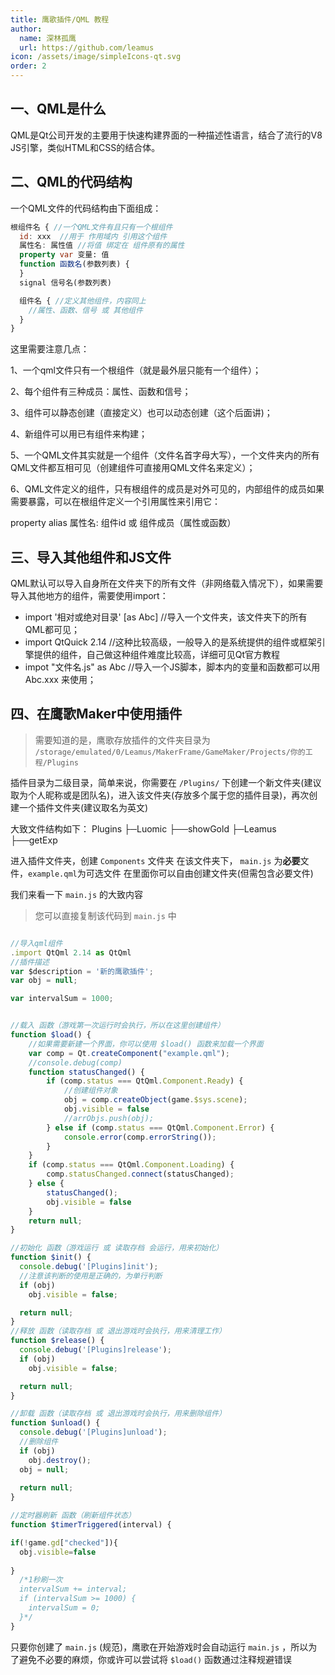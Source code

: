 ```yaml
---
title: 鹰歌插件/QML 教程
author:
  name: 深林孤鹰
  url: https://github.com/leamus
icon: /assets/image/simpleIcons-qt.svg
order: 2
---
```


## 一、QML是什么

QML是Qt公司开发的主要用于快速构建界面的一种描述性语言，结合了流行的V8 JS引擎，类似HTML和CSS的结合体。

## 二、QML的代码结构

一个QML文件的代码结构由下面组成：

```qml
根组件名 { //一个QML文件有且只有一个根组件
  id: xxx  //用于 作用域内 引用这个组件
  属性名: 属性值 //将值 绑定在 组件原有的属性
  property var 变量: 值
  function 函数名(参数列表) {
  }
  signal 信号名(参数列表)

  组件名 { //定义其他组件，内容同上
    //属性、函数、信号 或 其他组件
  }
}
```

这里需要注意几点：

1、一个qml文件只有一个根组件（就是最外层只能有一个组件）；

2、每个组件有三种成员：属性、函数和信号；

3、组件可以静态创建（直接定义）也可以动态创建（这个后面讲)；

4、新组件可以用已有组件来构建；

5、一个QML文件其实就是一个组件（文件名首字母大写），一个文件夹内的所有QML文件都互相可见（创建组件可直接用QML文件名来定义）；

6、QML文件定义的组件，只有根组件的成员是对外可见的，内部组件的成员如果需要暴露，可以在根组件定义一个引用属性来引用它：

  property alias 属性名: 组件id 或 组件成员（属性或函数）

## 三、导入其他组件和JS文件

QML默认可以导入自身所在文件夹下的所有文件（非网络载入情况下），如果需要导入其他地方的组件，需要使用import：

* import '相对或绝对目录' [as Abc] //导入一个文件夹，该文件夹下的所有QML都可见；
* import QtQuick 2.14 //这种比较高级，一般导入的是系统提供的组件或框架引擎提供的组件，自己做这种组件难度比较高，详细可见Qt官方教程
* impot "文件名.js" as Abc //导入一个JS脚本，脚本内的变量和函数都可以用 Abc.xxx 来使用；

## 四、在鹰歌Maker中使用插件

> 需要知道的是，鹰歌存放插件的文件夹目录为 `/storage/emulated/0/Leamus/MakerFrame/GameMaker/Projects/你的工程/Plugins`

插件目录为二级目录，简单来说，你需要在 `/Plugins/` 下创建一个新文件夹(建议取为个人昵称或是团队名)，进入该文件夹(存放多个属于您的插件目录)，再次创建一个插件文件夹(建议取名为英文)

大致文件结构如下：
    Plugins
    ├─Luomic
    ├──showGold
    ├─Leamus
    ├──getExp

进入插件文件夹，创建 `Components` 文件夹
在该文件夹下， `main.js` 为**必要**文件，`example.qml`为可选文件
在里面你可以自由创建文件夹(但需包含必要文件)

我们来看一下 `main.js` 的大致内容

> 您可以直接复制该代码到 `main.js` 中

```javascript

//导入qml组件
.import QtQml 2.14 as QtQml
//插件描述
var $description = '新的鹰歌插件';
var obj = null;

var intervalSum = 1000;


//载入 函数（游戏第一次运行时会执行，所以在这里创建组件）
function $load() {
    //如果需要新建一个界面，你可以使用 $load() 函数来加载一个界面
    var comp = Qt.createComponent("example.qml");
    //console.debug(comp)
    function statusChanged() {
        if (comp.status === QtQml.Component.Ready) {
            //创建组件对象
            obj = comp.createObject(game.$sys.scene);
            obj.visible = false
            //arrObjs.push(obj);
        } else if (comp.status === QtQml.Component.Error) {
            console.error(comp.errorString());
        }
    }
    if (comp.status === QtQml.Component.Loading) {
        comp.statusChanged.connect(statusChanged);
    } else {
        statusChanged();
        obj.visible = false
    }
    return null;
}

//初始化 函数（游戏运行 或 读取存档 会运行，用来初始化）
function $init() {
  console.debug('[Plugins]init');
  //注意该判断的使用是正确的，为单行判断
  if (obj)
    obj.visible = false;

  return null;
}
//释放 函数（读取存档 或 退出游戏时会执行，用来清理工作）
function $release() {
  console.debug('[Plugins]release');
  if (obj)
    obj.visible = false;

  return null;
}

//卸载 函数（读取存档 或 退出游戏时会执行，用来删除组件）
function $unload() {
  console.debug('[Plugins]unload');
  //删除组件
  if (obj)
    obj.destroy();
  obj = null;
  
  return null;
}

//定时器刷新 函数（刷新组件状态）
function $timerTriggered(interval) {

if(!game.gd["checked"]){
  obj.visible=false
  
}
  /*1秒刷一次
  intervalSum += interval;
  if (intervalSum >= 1000) {
    intervalSum = 0;
  }*/
}
```

只要你创建了 `main.js` (规范)，鹰歌在开始游戏时会自动运行 `main.js` ，所以为了避免不必要的麻烦，你或许可以尝试将 `$load()` 函数通过注释规避错误
